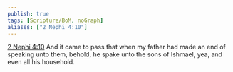 ```yaml
---
publish: true
tags: [Scripture/BoM, noGraph]
aliases: ["2 Nephi 4:10"]
---
```

[2 Nephi 4:10](https://churchofjesuschrist.org/study/scriptures/bofm/2-ne/4?lang=eng&id=p10#p10) And it came to pass that when my father had made an end of speaking unto them, behold, he spake unto the sons of Ishmael, yea, and even all his household.
